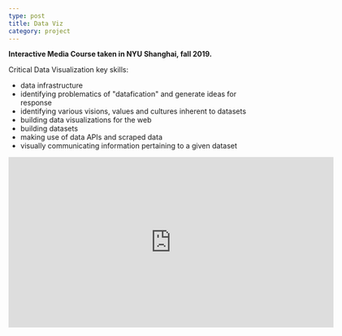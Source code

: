 ```yaml
---
type: post
title: Data Viz
category: project 
---
```



**Interactive Media Course taken in NYU Shanghai, fall 2019.**


Critical Data Visualization key skills:

- data infrastructure
- identifying problematics of "datafication" and generate ideas for response
- identifying various visions, values and cultures inherent to datasets
- building data visualizations for the web
- building datasets
- making use of data APIs and scraped data
- visually communicating information pertaining to a given dataset



<iframe src="https://player.vimeo.com/video/484837062" width="640" height="336" frameborder="0" allow="autoplay; fullscreen" allowfullscreen></iframe>
